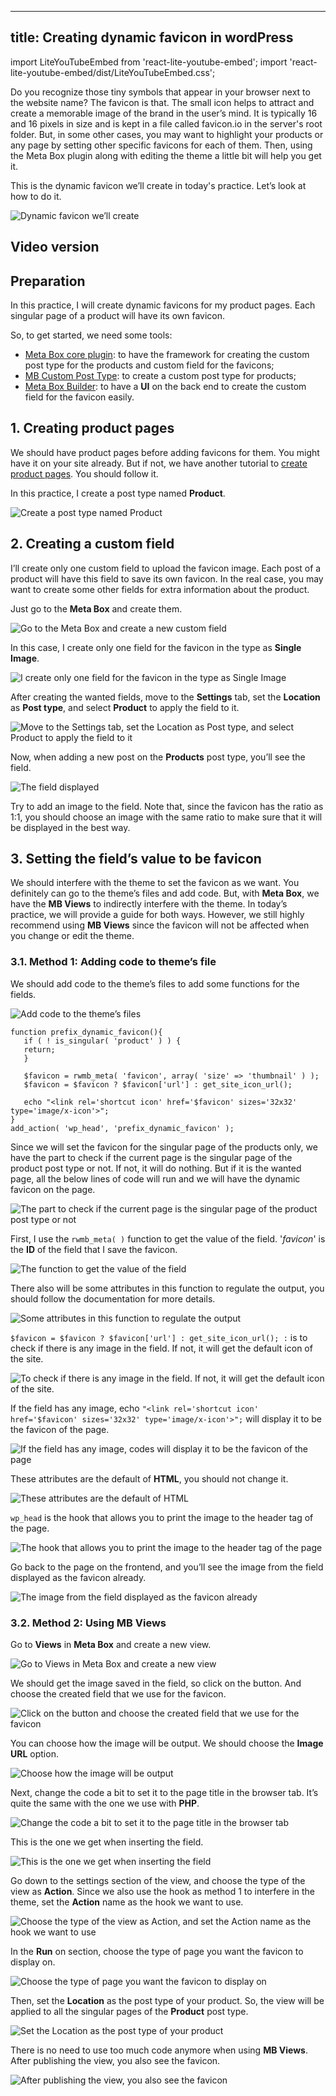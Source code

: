 ---
title: Creating dynamic favicon in wordPress
----

import LiteYouTubeEmbed from 'react-lite-youtube-embed';
import 'react-lite-youtube-embed/dist/LiteYouTubeEmbed.css';

Do you recognize those tiny symbols that appear in your browser next to the website name? The favicon is that. The small icon helps to attract and create a memorable image of the brand in the user’s mind. It is typically 16 and 16 pixels in size and is kept in a file called favicon.io in the server's root folder. But, in some other cases, you may want to highlight your products or any page by setting other specific favicons for each of them. Then, using the Meta Box plugin along with editing the theme a little bit will help you get it.

This is the dynamic favicon we’ll create in today's practice. Let’s look at how to do it.

![Dynamic favicon we’ll create](https://i.imgur.com/cc7Mq7L.png)

## Video version

<LiteYouTubeEmbed id='Lb42Nv2Bkf0' />

## Preparation

In this practice, I will create dynamic favicons for my product pages. Each singular page of a product will have its own favicon.

So, to get started, we need some tools:

* [Meta Box core plugin](https://wordpress.org/plugins/meta-box/): to have the framework for creating the custom post type for the products and custom field for the favicons;
* [MB Custom Post Type](https://metabox.io/plugins/custom-post-type/): to create a custom post type for products;
* [Meta Box Builder](https://metabox.io/plugins/meta-box-builder/): to have a **UI** on the back end to create the custom field for the favicon easily.

## 1. Creating product pages

We should have product pages before adding favicons for them. You might have it on your site already. But if not, we have another tutorial to [create product pages](https://metabox.io/series/product-page/). You should follow it.

In this practice, I create a post type named **Product**.

![Create a post type named Product](https://i.imgur.com/g8piQG7.png)

## 2. Creating a custom field

I’ll create only one custom field to upload the favicon image. Each post of a product will have this field to save its own favicon. In the real case, you may want to create some other fields for extra information about the product.

Just go to the **Meta Box** and create them.

![Go to the Meta Box and create a new custom field](https://i.imgur.com/eDDbNQv.png)

In this case, I create only one field for the favicon in the type as **Single Image**.

![I create only one field for the favicon in the type as Single Image](https://i.imgur.com/O0S0ODL.png)

After creating the wanted fields, move to the **Settings** tab, set the **Location** as **Post type**, and select **Product** to apply the field to it.

![Move to the Settings tab, set the Location as Post type, and select Product to apply the field to it](https://i.imgur.com/Xt8koLp.png)

Now, when adding a new post on the **Products** post type, you’ll see the field.

![The field displayed](https://i.imgur.com/vwgGnpV.png)

Try to add an image to the field. Note that, since the favicon has the ratio as 1:1, you should choose an image with the same ratio to make sure that it will be displayed in the best way.

## 3. Setting the field’s value to be favicon

We should interfere with the theme to set the favicon as we want. You definitely can go to the theme’s files and add code. But, with **Meta Box**, we have the **MB Views** to indirectly interfere with the theme. In today’s practice, we will provide a guide for both ways. However, we still highly recommend using **MB Views** since the favicon will not be affected when you change or edit the theme.

### 3.1. Method 1: Adding code to theme’s file

We should add code to the theme’s files to add some functions for the fields.

![Add code to the theme’s files](https://i.imgur.com/o7zoZsh.png)

```
function prefix_dynamic_favicon(){
   if ( ! is_singular( 'product' ) ) {
   return;
   }

   $favicon = rwmb_meta( 'favicon', array( 'size' => 'thumbnail' ) );
   $favicon = $favicon ? $favicon['url'] : get_site_icon_url();

   echo "<link rel='shortcut icon' href='$favicon' sizes='32x32' type='image/x-icon'>";
}
add_action( 'wp_head', 'prefix_dynamic_favicon' );
```

Since we will set the favicon for the singular page of the products only, we have the part to check if the current page is the singular page of the product post type or not. If not, it will do nothing. But if it is the wanted page, all the below lines of code will run and we will have the dynamic favicon on the page.

![The part to check if the current page is the singular page of the product post type or not](https://i.imgur.com/sQw7dkk.png)

First, I use the ` rwmb_meta( ) ` function to get the value of the field. '_favicon_' is the **ID** of the field that I save the favicon.

![The function to get the value of the field](https://i.imgur.com/AuP2ZaD.png)

There also will be some attributes in this function to regulate the output, you should follow the documentation for more details.

![Some attributes in this function to regulate the output](https://i.imgur.com/K47cBGc.png)

` $favicon = $favicon ? $favicon['url'] : get_site_icon_url(); : ` is to check if there is any image in the field. If not, it will get the default icon of the site.

![To check if there is any image in the field. If not, it will get the default icon of the site.](https://i.imgur.com/jZWgZjQ.png)

If the field has any image, echo ` "<link rel='shortcut icon' href='$favicon' sizes='32x32' type='image/x-icon'>"; ` will display it to be the favicon of the page.

![If the field has any image, codes will display it to be the favicon of the page](https://i.imgur.com/4eDPsQZ.png)

These attributes are the default of **HTML**, you should not change it.

![These attributes are the default of HTML](https://i.imgur.com/BppjdQF.png)

` wp_head ` is the hook that allows you to print the image to the header tag of the page.

![The hook that allows you to print the image to the header tag of the page](https://i.imgur.com/yV0rBq2.png)

Go back to the page on the frontend, and you’ll see the image from the field displayed as the favicon already.

![The image from the field displayed as the favicon already](https://i.imgur.com/7WYdYtK.png)

### 3.2. Method 2: Using MB Views

Go to **Views** in **Meta Box** and create a new view.

![Go to Views in Meta Box and create a new view](https://i.imgur.com/hsF0HW7.png)

We should get the image saved in the field, so click on the button. And choose the created field that we use for the favicon.

![Click on the button and choose the created field that we use for the favicon](https://i.imgur.com/ZIOawsr.png)

You can choose how the image will be output. We should choose the **Image URL** option.

![Choose how the image will be output](https://i.imgur.com/Aaq5skQ.png)

Next, change the code a bit to set it to the page title in the browser tab. It’s quite the same with the one we use with **PHP**.

![Change the code a bit to set it to the page title in the browser tab](https://i.imgur.com/ggZr5ck.png)

This is the one we get when inserting the field.

![This is the one we get when inserting the field](https://i.imgur.com/tjsn3zs.png)

Go down to the settings section of the view, and choose the type of the view as **Action**. Since we also use the hook as method 1 to interfere in the theme, set the **Action** name as the hook we want to use.

![Choose the type of the view as Action, and set the Action name as the hook we want to use](https://i.imgur.com/k9IJOs4.png)

In the **Run** on section, choose the type of page you want the favicon to display on.

![Choose the type of page you want the favicon to display on](https://i.imgur.com/4uzSttF.png)

Then, set the **Location** as the post type of your product. So, the view will be applied to all the singular pages of the **Product** post type.

![Set the Location as the post type of your product](https://i.imgur.com/RPzNMbf.png)

There is no need to use too much code anymore when using **MB Views**. After publishing the view, you also see the favicon.

![After publishing the view, you also see the favicon](https://i.imgur.com/Y3V72aK.png)
